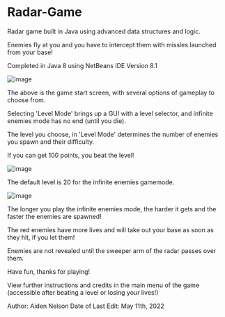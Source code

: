 # Radar-Game
Radar game built in Java using advanced data structures and logic. 

Enemies fly at you and you have to intercept them with missles launched from your base!

Completed in Java 8 using NetBeans IDE Version 8.1

![image](https://user-images.githubusercontent.com/104726926/180080451-11d3465e-715a-4a4c-84cb-a4365a21b1d4.png)

The above is the game start screen, with several options of gameplay to choose from.

Selecting 'Level Mode' brings up a GUI with a level selector, and infinite enemies mode has no end (until you die).

The level you choose, in 'Level Mode' determines the number of enemies you spawn and their difficulty.

If you can get 100 points, you beat the level!

![image](https://user-images.githubusercontent.com/104726926/180080699-b627b1b6-153e-465f-821b-03a6b6ade6cb.png)

The default level is 20 for the infinite enemies gamemode.

![image](https://user-images.githubusercontent.com/104726926/180080996-1aeb7979-f77f-4e5b-8be0-8e3bd38449b4.png)

The longer you play the infinite enemies mode, the harder it gets and the faster the enemies are spawned!

The red enemies have more lives and will take out your base as soon as they hit, if you let them!

Enemies are not revealed until the sweeper arm of the radar passes over them.

Have fun, thanks for playing!

View further instructions and credits in the main menu of the game (accessible after beating a level or losing your lives!)

Author: Aiden Nelson
Date of Last Edit: May 11th, 2022
